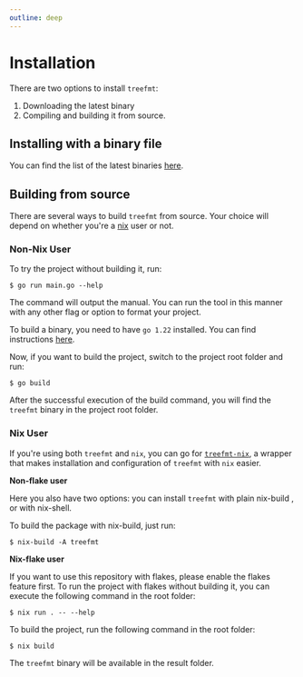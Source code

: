 ```yaml
---
outline: deep
---
```


# Installation

There are two options to install `treefmt`:

1. Downloading the latest binary
2. Compiling and building it from source.

## Installing with a binary file

You can find the list of the latest binaries [here](https://github.com/numtide/treefmt.go/releases).

## Building from source

There are several ways to build `treefmt` from source. Your choice will depend on whether you're a [nix](https://github.com/NixOS/nix) user or
not.

### Non-Nix User

To try the project without building it, run:

```
$ go run main.go --help
```

The command will output the manual. You can run the tool in this manner with any other flag or option to format your
project.

To build a binary, you need to have `go 1.22` installed. You can find instructions [here](https://go.dev/doc/install).

Now, if you want to build the project, switch to the project root folder and run:

```
$ go build
```

After the successful execution of the build command, you will find the `treefmt` binary in the project root folder.

### Nix User

If you're using both `treefmt` and `nix`, you can go for [`treefmt-nix`](https://github.com/numtide/treefmt-nix), a wrapper that makes installation and
configuration of `treefmt` with `nix` easier.

**Non-flake user**

Here you also have two options: you can install `treefmt` with plain nix-build , or with nix-shell.

To build the package with nix-build, just run:

```
$ nix-build -A treefmt
```

**Nix-flake user**

If you want to use this repository with flakes, please enable the flakes feature first. To run the project with flakes without building it, you can execute the following command in the root folder:

```
$ nix run . -- --help
```

To build the project, run the following command in the root folder:

```
$ nix build
```

The `treefmt` binary will be available in the result folder.
